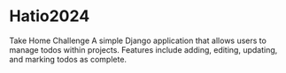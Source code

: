 # Hatio2024
Take Home Challenge
A simple Django application that allows users to manage todos within projects. Features include adding, editing, updating, and marking todos as complete.
